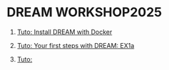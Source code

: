 # DREAM WORKSHOP2025


1. [Tuto: Install DREAM with Docker](2025-07-15_Start-Docker-participants.md)

2. [Tuto: Your first steps with DREAM: EX1a](2025-07-15_workshop-EX1a.md)

3. [Tuto: ]()
